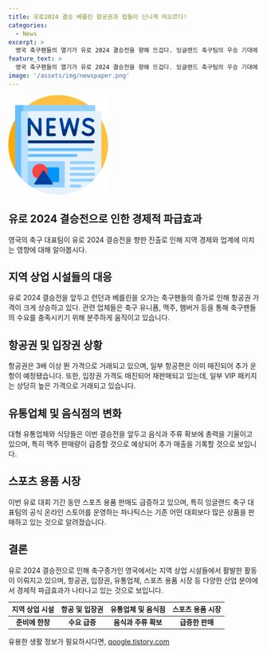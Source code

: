 ```yaml
---
title: 유로2024 결승 베를린 항공권과 펍들이 신나게 떠오르다!
categories:
  - News
excerpt: >
  영국 축구팬들의 열기가 유로 2024 결승전을 향해 뜨겁다. 잉글랜드 축구팀의 우승 기대에 따라 런던-베를린 항공권가격이 3배 상승하고, 경기장 입장권 또한 폭등했다. 유통업체부터 펍까지 특수 대비로 손님을 모실 준비를 하고 있으며, 이를 통해 높은 수익을 기대하고 있다. 축구용품 판매 또한 급증하며, 이번 결승전을 통해 상업적 이익을 노리는 기업들이 많아졌다.
feature_text: >
  영국 축구팬들의 열기가 유로 2024 결승전을 향해 뜨겁다. 잉글랜드 축구팀의 우승 기대에 따라 런던-베를린 항공권가격이 3배 상승하고, 경기장 입장권 또한 폭등했다. 유통업체부터 펍까지 특수 대비로 손님을 모실 준비를 하고 있으며, 이를 통해 높은 수익을 기대하고 있다. 축구용품 판매 또한 급증하며, 이번 결승전을 통해 상업적 이익을 노리는 기업들이 많아졌다.
image: '/assets/img/newspaper.png'
---
```


<p><img src="/assets/img/newspaper.png" alt="kimp 속보" /></p>

<h2 data-ke-size="size26">유로 2024 결승전으로 인한 경제적 파급효과</h2>

<p data-ke-size="size16">영국의 축구 대표팀이 유로 2024 결승전을 향한 진출로 인해 지역 경제와 업계에 미치는 영향에 대해 알아봅시다.</p>

<h2 data-ke-size="size24">지역 상업 시설들의 대응</h2>

<p data-ke-size="size16">유로 2024 결승전을 앞두고 런던과 베를린을 오가는 축구팬들의 증가로 인해 항공권 가격이 크게 상승하고 있다. 관련 업체들은 축구 유니폼, 맥주, 햄버거 등을 통해 축구팬들의 수요를 충족시키기 위해 분주하게 움직이고 있습니다.</p>

<h2 data-ke-size="size24">항공권 및 입장권 상황</h2>

<p data-ke-size="size16">항공권은 3배 이상 뛴 가격으로 거래되고 있으며, 일부 항공편은 이미 매진되어 추가 운항이 예정됐습니다. 또한, 입장권 가격도 매진되어 재판매되고 있는데, 일부 VIP 패키지는 상당히 높은 가격으로 거래되고 있습니다.</p>

<h2 data-ke-size="size24">유통업체 및 음식점의 변화</h2>

<p data-ke-size="size16">대형 유통업체와 식당들은 이번 결승전을 앞두고 음식과 주류 확보에 총력을 기울이고 있으며, 특히 맥주 판매량이 급증할 것으로 예상되어 추가 매출을 기록할 것으로 보입니다.</p>

<h2 data-ke-size="size24">스포츠 용품 시장</h2>

<p data-ke-size="size16">이번 유로 대회 기간 동안 스포츠 용품 판매도 급증하고 있으며, 특히 잉글랜드 축구 대표팀의 공식 온라인 스토어를 운영하는 파나틱스는 기존 어떤 대회보다 많은 상품을 판매하고 있는 것으로 알려졌습니다.</p>

<h2 data-ke-size="size24">결론</h2>

<p data-ke-size="size16">유로 2024 결승전으로 인해 축구종가인 영국에서는 지역 상업 시설들에서 활발한 활동이 이뤄지고 있으며, 항공권, 입장권, 유통업체, 스포츠 용품 시장 등 다양한 산업 분야에서 경제적 파급효과가 나타나고 있는 것으로 보입니다.</p>

<table>
    <thead>
        <tr>
            <th style="text-align: center;">지역 상업 시설</th>
            <th style="text-align: center;">항공 및 입장권</th>
            <th style="text-align: center;">유통업체 및 음식점</th>
            <th style="text-align: center;">스포츠 용품 시장</th>
        </tr>
    </thead>
    <tbody>
        <tr>
            <td style="text-align: center; height: 17px;"><b>준비에 한창</b></td>
            <td style="text-align: center; height: 17px;"><b>수요 급증</b></td>
            <td style="text-align: center; height: 17px;"><b>음식과 주류 확보</b></td>
            <td style="text-align: center; height: 17px;"><b>급증한 판매</b></td>
        </tr>
    </tbody>
</table>
유용한 생활 정보가 필요하시다면, <a href="https://qoogle.tistory.com" rel="dofollow">qoogle.tistory.com</a>


